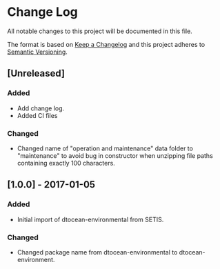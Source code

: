 # Change Log

All notable changes to this project will be documented in this file.

The format is based on [Keep a Changelog](http://keepachangelog.com/)
and this project adheres to [Semantic Versioning](http://semver.org/).

## [Unreleased]

### Added

- Add change log.
- Added CI files

### Changed

- Changed name of "operation and maintenance" data folder to "maintenance" to
  avoid bug in constructor when unzipping file paths containing exactly 100
  characters.

## [1.0.0] - 2017-01-05

### Added

- Initial import of dtocean-environmental from SETIS.

### Changed

- Changed package name from dtocean-environmental to dtocean-environment.

